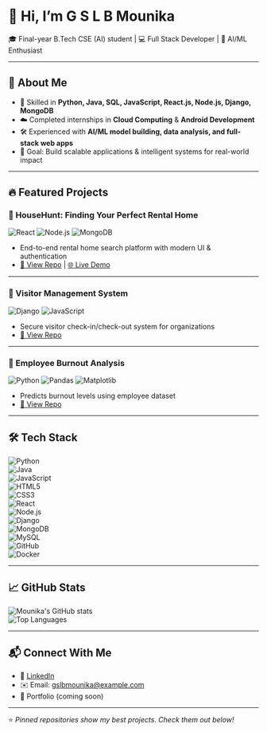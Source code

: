 # 👋 Hi, I’m G S L B Mounika  

🎓 Final-year B.Tech CSE (AI) student | 💻 Full Stack Developer | 🤖 AI/ML Enthusiast  

---

## 🚀 About Me
- 🌱 Skilled in **Python, Java, SQL, JavaScript, React.js, Node.js, Django, MongoDB**
- ☁️ Completed internships in **Cloud Computing** & **Android Development**
- 🛠️ Experienced with **AI/ML model building, data analysis, and full-stack web apps**
- 🎯 Goal: Build scalable applications & intelligent systems for real-world impact  

---

## 🔥 Featured Projects  

### 🏡 HouseHunt: Finding Your Perfect Rental Home  
![React](https://img.shields.io/badge/Frontend-React-blue) ![Node.js](https://img.shields.io/badge/Backend-Node.js-green) ![MongoDB](https://img.shields.io/badge/Database-MongoDB-brightgreen)  

- End-to-end rental home search platform with modern UI & authentication  
- [🔗 View Repo](#) | [🌐 Live Demo](#)  

---

### 👥 Visitor Management System  
![Django](https://img.shields.io/badge/Framework-Django-darkgreen) ![JavaScript](https://img.shields.io/badge/JS-Vanilla-yellow)  

- Secure visitor check-in/check-out system for organizations  
- [🔗 View Repo](#)  

---

### 🧠 Employee Burnout Analysis  
![Python](https://img.shields.io/badge/Language-Python-blue) ![Pandas](https://img.shields.io/badge/Library-Pandas-lightblue) ![Matplotlib](https://img.shields.io/badge/Library-Matplotlib-orange)  

- Predicts burnout levels using employee dataset  
- [🔗 View Repo](#)  

---

## 🛠️ Tech Stack  

![Python](https://img.shields.io/badge/Python-3776AB?style=for-the-badge&logo=python&logoColor=white)  
![Java](https://img.shields.io/badge/Java-ED8B00?style=for-the-badge&logo=openjdk&logoColor=white)  
![JavaScript](https://img.shields.io/badge/JavaScript-F7DF1E?style=for-the-badge&logo=javascript&logoColor=black)  
![HTML5](https://img.shields.io/badge/HTML5-E34F26?style=for-the-badge&logo=html5&logoColor=white)  
![CSS3](https://img.shields.io/badge/CSS3-1572B6?style=for-the-badge&logo=css3&logoColor=white)  
![React](https://img.shields.io/badge/React-20232A?style=for-the-badge&logo=react&logoColor=61DAFB)  
![Node.js](https://img.shields.io/badge/Node.js-339933?style=for-the-badge&logo=node.js&logoColor=white)  
![Django](https://img.shields.io/badge/Django-092E20?style=for-the-badge&logo=django&logoColor=green)  
![MongoDB](https://img.shields.io/badge/MongoDB-4EA94B?style=for-the-badge&logo=mongodb&logoColor=white)  
![MySQL](https://img.shields.io/badge/MySQL-4479A1?style=for-the-badge&logo=mysql&logoColor=white)  
![GitHub](https://img.shields.io/badge/GitHub-181717?style=for-the-badge&logo=github&logoColor=white)  
![Docker](https://img.shields.io/badge/Docker-2496ED?style=for-the-badge&logo=docker&logoColor=white)  

---

## 📈 GitHub Stats  

![Mounika's GitHub stats](https://github-readme-stats.vercel.app/api?username=Sai-Lakshmi-Bala-Mounika-Gandikota&show_icons=true&theme=radical)  
![Top Languages](https://github-readme-stats.vercel.app/api/top-langs/?username=Sai-Lakshmi-Bala-Mounika-Gandikota&layout=compact&theme=radical)  

---

## 📬 Connect With Me  
- 💼 [LinkedIn](#)  
- ✉️ Email: gslbmounika@example.com  
- 📝 Portfolio (coming soon)  

---
⭐️ *Pinned repositories show my best projects. Check them out below!*

